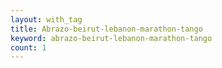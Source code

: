 ```yaml
---
layout: with_tag
title: Abrazo-beirut-lebanon-marathon-tango
keyword: abrazo-beirut-lebanon-marathon-tango
count: 1
---
```


